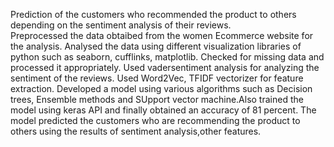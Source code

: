 Prediction of the customers who recommended the product to others depending on the sentiment analysis of their reviews.  
Preprocessed the data obtaibed from the women Ecommerce website for the analysis. Analysed the data using different visualization libraries of python such as seaborn, cufflinks, matplotlib. Checked for missing data and processed it appropriately.
Used vadersentiment analysis for analyzing the sentiment of the reviews. Used Word2Vec, TFIDF vectorizer for feature extraction. Developed a model using various algorithms such as Decision trees, Ensemble methods and SUpport vector machine.Also trained the model using keras API and finally obtained an accuracy of 81 percent. The model predicted the customers who are recommending the product to others using the results of sentiment analysis,other features.
